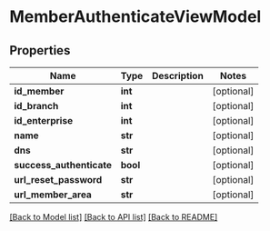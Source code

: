 # MemberAuthenticateViewModel

## Properties
Name | Type | Description | Notes
------------ | ------------- | ------------- | -------------
**id_member** | **int** |  | [optional] 
**id_branch** | **int** |  | [optional] 
**id_enterprise** | **int** |  | [optional] 
**name** | **str** |  | [optional] 
**dns** | **str** |  | [optional] 
**success_authenticate** | **bool** |  | [optional] 
**url_reset_password** | **str** |  | [optional] 
**url_member_area** | **str** |  | [optional] 

[[Back to Model list]](../README.md#documentation-for-models) [[Back to API list]](../README.md#documentation-for-api-endpoints) [[Back to README]](../README.md)

